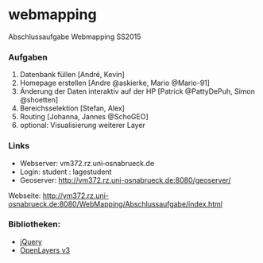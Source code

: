# webmapping
Abschlussaufgabe Webmapping SS2015

### Aufgaben
1. Datenbank füllen [André, Kevin]
2. Homepage erstellen [Andre @askierke, Mario @Mario-91]
3. Änderung der Daten interaktiv auf der HP [Patrick @PattyDePuh, Simon @shoetten]
4. Bereichsselektion [Stefan, Alex]
5. Routing [Johanna, Jannes @SchoGEO]
6. optional: Visualisierung weiterer Layer


### Links
 - Webserver: vm372.rz.uni‐osnabrueck.de
 - Login: student : lagestudent
 - Geoserver: http://vm372.rz.uni-osnabrueck.de:8080/geoserver/

Webseite:
http://vm372.rz.uni-osnabrueck.de:8080/WebMapping/Abschlussaufgabe/index.html

### Bibliotheken:
 - [jQuery](http://jquery.com/)
 - [OpenLayers v3](http://openlayers.org/)


